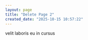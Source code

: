 ```yaml
---
layout: page
title: "Delete Page 2"
created_date: "2025-10-15 10:57:22"
---
```


velit laboris eu in cursus 
